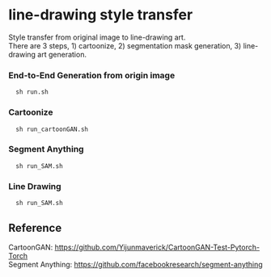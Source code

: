 # line-drawing style transfer

Style transfer from original image to line-drawing art. <br>
There are 3 steps, 1) cartoonize, 2) segmentation mask generation, 3) line-drawing art generation.

### End-to-End Generation from origin image
```
  sh run.sh
```

### Cartoonize
```
  sh run_cartoonGAN.sh
```

### Segment Anything
```
  sh run_SAM.sh
```

### Line Drawing
```
  sh run_SAM.sh
```

## Reference
CartoonGAN: https://github.com/Yijunmaverick/CartoonGAN-Test-Pytorch-Torch <br>
Segment Anything: https://github.com/facebookresearch/segment-anything
